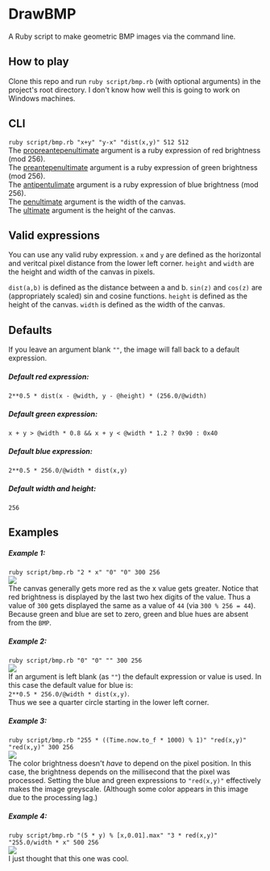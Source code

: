 # DrawBMP
A Ruby script to make geometric BMP images via the command line.

## How to play
Clone this repo and run `ruby script/bmp.rb` (with optional arguments) in the project's root directory. I don't know how well this is going to work on Windows machines.

## CLI
`ruby script/bmp.rb "x+y" "y-x" "dist(x,y)" 512 512`  
The [propreantepenultimate](https://en.wiktionary.org/wiki/propreantepenultimate) argument is a ruby expression of red brightness (mod 256).  
The [preantepenultimate](https://en.wiktionary.org/wiki/preantepenultimate) argument is a ruby expression of green brightness (mod 256).  
The [antipentulimate](https://en.wiktionary.org/wiki/antipentulimate) argument is a ruby expression of blue brightness (mod 256).  
The [penultimate](https://en.wiktionary.org/wiki/penultimate) argument is the width of the canvas.  
The [ultimate](https://en.wiktionary.org/wiki/ultimate) argument is the height of the canvas.

## Valid expressions
You can use any valid ruby expression. `x` and `y` are defined as the horizontal and veritcal pixel distance from the lower left corner. `height` and `width` are the height and width of the canvas in pixels.

`dist(a,b)` is defined as the distance between a and b.
`sin(z)` and `cos(z)` are (appropriately scaled) sin and cosine functions.
`height` is defined as the height of the canvas.
`width` is defined as the width of the canvas.

## Defaults
If you leave an argument blank `""`, the image will fall back to a default expression.
##### Default red expression:
`2**0.5 * dist(x - @width, y - @height) * (256.0/@width)`

##### Default green expression:
`x + y > @width * 0.8 && x + y < @width * 1.2 ? 0x90 : 0x40`

##### Default blue expression:
`2**0.5 * 256.0/@width * dist(x,y)`

##### Default width and height:
`256`

## Examples
##### Example 1:
`ruby script/bmp.rb "2 * x" "0" "0" 300 256`  
![](https://github.com/peterokagey/DrawBMP/blob/master/images/example_1.bmp?raw=true)  
The canvas generally gets more red as the x value gets greater. Notice that red brightness is displayed by the last two hex digits of the value. Thus a value of `300` gets displayed the same as a value of `44` (via `300 % 256 = 44`). Because green and blue are set to zero, green and blue hues are absent from the `BMP`.

##### Example 2:
`ruby script/bmp.rb "0" "0" "" 300 256`  
![](https://github.com/peterokagey/DrawBMP/blob/master/images/example_2.bmp?raw=true)  
If an argument is left blank (as `""`) the default expression or value is used. In this case the default value for blue is:  
`2**0.5 * 256.0/@width * dist(x,y)`.  
Thus we see a quarter circle starting in the lower left corner.

##### Example 3:
`ruby script/bmp.rb "255 * ((Time.now.to_f * 1000) % 1)" "red(x,y)" "red(x,y)" 300 256`  
![](https://github.com/peterokagey/DrawBMP/blob/master/images/example_3.bmp?raw=true)  
The color brightness doesn't *have* to depend on the pixel position. In this case, the brightness depends on the millisecond that the pixel was processed.
Setting the blue and green expressions to `"red(x,y)"` effectively makes the image greyscale. (Although some color appears in this image due to the processing lag.)

##### Example 4:
`ruby script/bmp.rb "(5 * y) % [x,0.01].max" "3 * red(x,y)" "255.0/width * x" 500 256`  
![](https://github.com/peterokagey/DrawBMP/blob/master/images/example_4.bmp?raw=true)  
I just thought that this one was cool.
